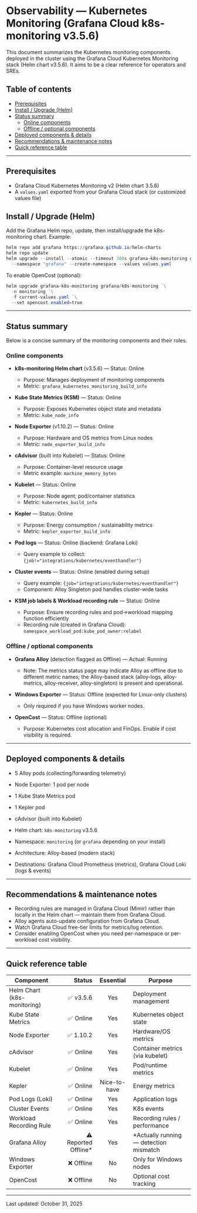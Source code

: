 # Observability — Kubernetes Monitoring (Grafana Cloud k8s-monitoring v3.5.6)

This document summarizes the Kubernetes monitoring components deployed in the cluster using the Grafana Cloud Kubernetes Monitoring stack (Helm chart v3.5.6). It aims to be a clear reference for operators and SREs.

## Table of contents

- [Prerequisites](#prerequisites)
- [Install / Upgrade (Helm)](#install--upgrade-helm)
- [Status summary](#status-summary)
  - [Online components](#online-components)
  - [Offline / optional components](#offline--optional-components)
- [Deployed components & details](#deployed-components--details)
- [Recommendations & maintenance notes](#recommendations--maintenance-notes)
- [Quick reference table](#quick-reference-table)

---

## Prerequisites

- Grafana Cloud Kubernetes Monitoring v2 (Helm chart 3.5.6)
- A `values.yaml` exported from your Grafana Cloud stack (or customized values file)

## Install / Upgrade (Helm)

Add the Grafana Helm repo, update, then install/upgrade the k8s-monitoring chart. Example:

```powershell
helm repo add grafana https://grafana.github.io/helm-charts
helm repo update
helm upgrade --install --atomic --timeout 300s grafana-k8s-monitoring grafana/k8s-monitoring `\`
  --namespace "grafana" --create-namespace --values values.yaml
```

To enable OpenCost (optional):

```powershell
helm upgrade grafana-k8s-monitoring grafana/k8s-monitoring `\
  -n monitoring `\
  -f current-values.yaml `\
  --set opencost.enabled=true
```

---

## Status summary

Below is a concise summary of the monitoring components and their roles. 


### Online components

- **k8s-monitoring Helm chart** (v3.5.6) — Status: Online
  - Purpose: Manages deployment of monitoring components
  - Metric: `grafana_kubernetes_monitoring_build_info`

- **Kube State Metrics (KSM)** — Status: Online
  - Purpose: Exposes Kubernetes object state and metadata
  - Metric: `kube_node_info`

- **Node Exporter** (v1.10.2) — Status: Online
  - Purpose: Hardware and OS metrics from Linux nodes
  - Metric: `node_exporter_build_info`

- **cAdvisor** (built into Kubelet) — Status: Online
  - Purpose: Container-level resource usage
  - Metric example: `machine_memory_bytes`

- **Kubelet** — Status: Online
  - Purpose: Node agent; pod/container statistics
  - Metric: `kubernetes_build_info`

- **Kepler** — Status: Online
  - Purpose: Energy consumption / sustainability metrics
  - Metric: `kepler_exporter_build_info`

- **Pod logs** — Status: Online (backend: Grafana Loki)
  - Query example to collect: `{job!="integrations/kubernetes/eventhandler"}`

- **Cluster events** — Status: Online (enabled during setup)
  - Query example: `{job="integrations/kubernetes/eventhandler"}`
  - Component: Alloy Singleton pod handles cluster-wide tasks

- **KSM job labels & Workload recording rule** — Status: Online
  - Purpose: Ensure recording rules and pod→workload mapping function efficiently
  - Recording rule (created in Grafana Cloud): `namespace_workload_pod:kube_pod_owner:relabel`

### Offline / optional components

- **Grafana Alloy** (detection flagged as Offline) — Actual: Running
  - Note: The metrics status page may indicate Alloy as offline due to different metric names; the Alloy-based stack (alloy-logs, alloy-metrics, alloy-receiver, alloy-singleton) is present and operational.

- **Windows Exporter** — Status: Offline (expected for Linux-only clusters)
  - Only required if you have Windows worker nodes.

- **OpenCost** — Status: Offline (optional)
  - Purpose: Kubernetes cost allocation and FinOps. Enable if cost visibility is required.

---

## Deployed components & details

- 5 Alloy pods (collecting/forwarding telemetry)
- Node Exporter: 1 pod per node
- 1 Kube State Metrics pod
- 1 Kepler pod
- cAdvisor (built into Kubelet)

- Helm chart: `k8s-monitoring` v3.5.6
- Namespace: `monitoring` (or `grafana` depending on your install)
- Architecture: Alloy-based (modern stack)
- Destinations: Grafana Cloud Prometheus (metrics), Grafana Cloud Loki (logs & events)

---

## Recommendations & maintenance notes

- Recording rules are managed in Grafana Cloud (Mimir) rather than locally in the Helm chart — maintain them from Grafana Cloud.
- Alloy agents auto-update configuration from Grafana Cloud.
- Watch Grafana Cloud free-tier limits for metrics/log retention.
- Consider enabling OpenCost when you need per-namespace or per-workload cost visibility.

---

## Quick reference table

| Component | Status | Essential | Purpose |
|---|---:|:---:|---|
| Helm Chart (k8s-monitoring) | ✅ v3.5.6 | Yes | Deployment management |
| Kube State Metrics | ✅ Online | Yes | Kubernetes object state |
| Node Exporter | ✅ 1.10.2 | Yes | Hardware/OS metrics |
| cAdvisor | ✅ Online | Yes | Container metrics (via kubelet) |
| Kubelet | ✅ Online | Yes | Pod/runtime metrics |
| Kepler | ✅ Online | Nice-to-have | Energy metrics |
| Pod Logs (Loki) | ✅ Online | Yes | Application logs |
| Cluster Events | ✅ Online | Yes | K8s events |
| Workload Recording Rule | ✅ Online | Yes | Recording rules / performance |
| Grafana Alloy | ⚠️ Reported Offline* | Yes | *Actually running — detection mismatch |
| Windows Exporter | ❌ Offline | No | Only for Windows nodes |
| OpenCost | ❌ Offline | No | Optional cost tracking |

---

Last updated: October 31, 2025



